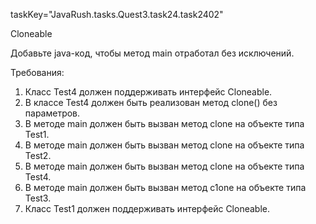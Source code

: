 taskKey="JavaRush.tasks.Quest3.task24.task2402"

Cloneable

Добавьте java-код, чтобы метод main отработал без исключений.


Требования:
1.	Класс Test4 должен поддерживать интерфейс Cloneable.
2.	В классе Test4 должен быть реализован метод clone() без параметров.
3.	В методе main должен быть вызван метод clone на объекте типа Test1.
4.	В методе main должен быть вызван метод clone на объекте типа Test2.
5.	В методе main должен быть вызван метод clone на объекте типа Test4.
6.	В методе main должен быть вызван метод c1one на объекте типа Test3.
7.	Класс Test1 должен поддерживать интерфейс Cloneable.


